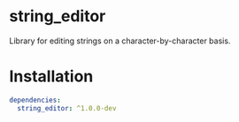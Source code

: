 # string_editor
Library for editing strings on a character-by-character basis.

# Installation

```yaml
dependencies:
  string_editor: ^1.0.0-dev
```
